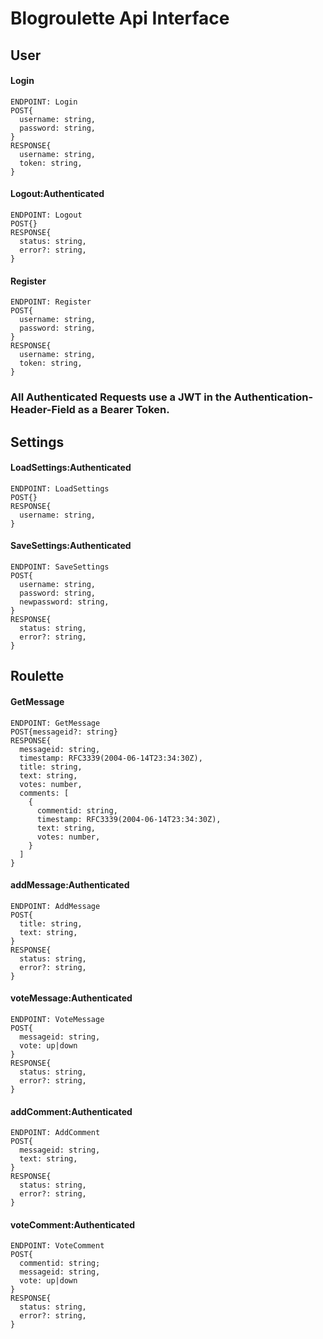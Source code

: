 # Blogroulette Api Interface

## User

#### Login

    ENDPOINT: Login
    POST{
      username: string,
      password: string,
    }
    RESPONSE{
      username: string,
      token: string,
    }

#### Logout:Authenticated

    ENDPOINT: Logout
    POST{}
    RESPONSE{
      status: string,
      error?: string,
    }

#### Register

    ENDPOINT: Register
    POST{
      username: string,
      password: string,
    }
    RESPONSE{
      username: string,
      token: string,
    }

### All Authenticated Requests use a JWT in the Authentication-Header-Field as a Bearer Token.

## Settings

#### LoadSettings:Authenticated

    ENDPOINT: LoadSettings
    POST{}
    RESPONSE{
      username: string,
    }

#### SaveSettings:Authenticated

    ENDPOINT: SaveSettings
    POST{
      username: string,
      password: string,
      newpassword: string,
    }
    RESPONSE{
      status: string,
      error?: string,
    }

## Roulette

#### GetMessage

    ENDPOINT: GetMessage
    POST{messageid?: string}
    RESPONSE{
      messageid: string,
      timestamp: RFC3339(2004-06-14T23:34:30Z),
      title: string,
      text: string,
      votes: number,
      comments: [
        {
          commentid: string,
          timestamp: RFC3339(2004-06-14T23:34:30Z),
          text: string,
          votes: number,
        }
      ]
    }

#### addMessage:Authenticated

    ENDPOINT: AddMessage
    POST{
      title: string,
      text: string,
    }
    RESPONSE{
      status: string,
      error?: string,
    }

#### voteMessage:Authenticated

    ENDPOINT: VoteMessage
    POST{
      messageid: string,
      vote: up|down
    }
    RESPONSE{
      status: string,
      error?: string,
    }

#### addComment:Authenticated

    ENDPOINT: AddComment
    POST{
      messageid: string,
      text: string,
    }
    RESPONSE{
      status: string,
      error?: string,
    }

#### voteComment:Authenticated

    ENDPOINT: VoteComment
    POST{
      commentid: string;
      messageid: string,
      vote: up|down
    }
    RESPONSE{
      status: string,
      error?: string,
    }
